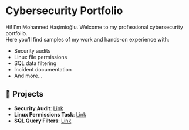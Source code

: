 # Cybersecurity Portfolio

Hi! I'm Mohanned Haşimioğlu. Welcome to my professional cybersecurity portfolio.  
Here you’ll find samples of my work and hands-on experience with:

- Security audits
- Linux file permissions
- SQL data filtering
- Incident documentation
- And more...

## 📂 Projects
- **Security Audit**: [Link](soon)
- **Linux Permissions Task**: [Link](soon)
- **SQL Query Filters**: [Link](soon)

